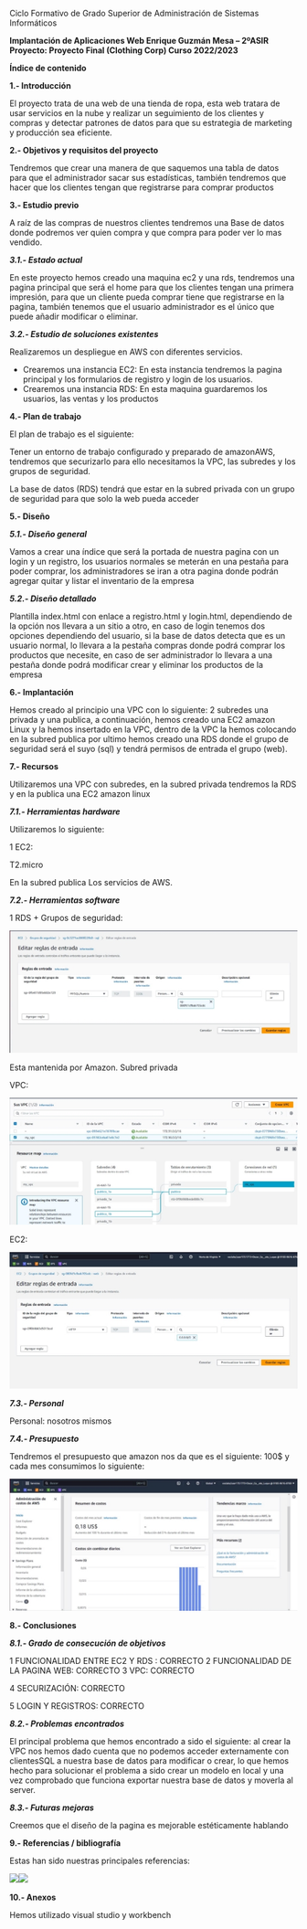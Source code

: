 ﻿ Ciclo Formativo de Grado Superior de  Administración de Sistemas Informáticos 

**Implantación de Aplicaciones Web      Enrique Guzmán Mesa – 2ºASIR        Proyecto: Proyecto Final (Clothing Corp) Curso 2022/2023** 

**Índice de contenido** 

**1.- Introducción** 

El proyecto trata de una web de una tienda de ropa, esta web tratara de usar servicios en la nube y realizar un seguimiento de los clientes y compras y detectar patrones de datos para que su estrategia de marketing y producción sea eficiente. 

**2.- Objetivos y requisitos del proyecto** 

Tendremos que crear una manera de que saquemos una tabla de datos para que el administrador sacar sus estadísticas, también tendremos que hacer que los clientes tengan que registrarse para comprar productos 

**3.- Estudio previo** 

A raíz de las compras de nuestros clientes tendremos una Base de datos donde podremos ver quien compra y que compra para poder ver lo mas  vendido. 

***3.1.- Estado actual*** 

En este proyecto hemos creado una maquina ec2 y una rds, tendremos una pagina principal que será el home para que los clientes tengan una primera impresión, para que un cliente pueda comprar tiene que registrarse en la pagina, también tenemos que el usuario administrador es el único que puede añadir modificar o eliminar. 

***3.2.- Estudio de soluciones existentes*** 

Realizaremos un despliegue en AWS con diferentes servicios. 

- Crearemos una instancia EC2: En esta instancia tendremos la pagina principal y los formularios de registro y login de los usuarios. 
- Crearemos una instancia RDS: En esta maquina guardaremos los usuarios, las ventas y los productos 

**4.- Plan de trabajo** 

El plan de trabajo es el siguiente: 

Tener un entorno de trabajo configurado y preparado de amazonAWS, tendremos que securizarlo para ello necesitamos la VPC, las subredes y los grupos de seguridad. 

La base de datos (RDS) tendrá que estar en la subred privada con un grupo de seguridad para que solo la web pueda acceder 

**5.- Diseño** 

***5.1.- Diseño general*** 

Vamos a crear una índice que será la portada de nuestra pagina con un login y un registro, los usuarios normales se meterán en una pestaña para poder comprar, los administradores se iran a otra pagina donde podrán agregar quitar y listar el inventario de la empresa 

***5.2.- Diseño detallado*** 

Plantilla index.html con enlace a registro.html y login.html, dependiendo de la opción nos llevara a un sitio a otro, en caso de login tenemos dos opciones dependiendo del usuario, si la base de datos detecta que es un usuario normal, lo llevara a la pestaña compras donde podrá comprar los productos que necesite, en caso de ser administrador lo llevara a una pestaña donde podrá modificar crear y eliminar los productos de la empresa 

**6.- Implantación** 

Hemos creado al principio una VPC con lo siguiente: 2 subredes una privada y una publica, a continuación, hemos creado una EC2 amazon Linux y la hemos insertado en la VPC, dentro de la VPC la hemos colocando en la subred publica por ultimo hemos creado una RDS donde el grupo de seguridad será el suyo (sql) y tendrá permisos de entrada el grupo (web). 

**7.- Recursos** 

Utilizaremos una VPC con subredes, en la subred privada tendremos la RDS y en la publica una EC2 amazon linux 

***7.1.- Herramientas hardware*** 

Utilizaremos lo siguiente: 

1 EC2: 

T2.micro 

En la subred publica Los servicios de AWS. 

***7.2.- Herramientas software*** 

1 RDS + Grupos de seguridad: 

![](Aspose.Words.33b838a8-1363-4bce-9163-b4aff5010ef2.003.jpeg)

Esta mantenida por Amazon. Subred privada 

VPC:  

![](Aspose.Words.33b838a8-1363-4bce-9163-b4aff5010ef2.004.jpeg)

EC2: 

![](Aspose.Words.33b838a8-1363-4bce-9163-b4aff5010ef2.005.jpeg)

***7.3.- Personal*** 

Personal: nosotros mismos 

***7.4.- Presupuesto*** 

Tendremos el presupuesto que amazon nos da que es el siguiente: 100$ y cada mes consumimos lo siguiente: 

![](Aspose.Words.33b838a8-1363-4bce-9163-b4aff5010ef2.006.jpeg)

**8.- Conclusiones** 

***8.1.- Grado de consecución de objetivos*** 

1 FUNCIONALIDAD ENTRE EC2 Y RDS : CORRECTO 2 FUNCIONALIDAD DE LA PAGINA WEB: CORRECTO 3 VPC: CORRECTO 

4 SECURIZACIÓN: CORRECTO 

5 LOGIN Y REGISTROS: CORRECTO 

***8.2.- Problemas encontrados*** 

El principal problema que hemos encontrado a sido el siguiente: al crear la VPC nos hemos dado cuenta que no podemos acceder externamente con clientesSQL a nuestra base de datos para modificar o crear, lo que hemos hecho para solucionar el problema a sido crear un modelo en local y una vez comprobado que funciona exportar nuestra base de datos y moverla al server. 

***8.3.- Futuras mejoras*** 

Creemos que el diseño de la pagina es mejorable estéticamente hablando 

**9.- Referencias / bibliografía** 

Estas han sido nuestras principales referencias: 

![](Aspose.Words.33b838a8-1363-4bce-9163-b4aff5010ef2.007.png)![](Aspose.Words.33b838a8-1363-4bce-9163-b4aff5010ef2.008.png)

**10.- Anexos** 

Hemos utilizado visual studio y workbench 
